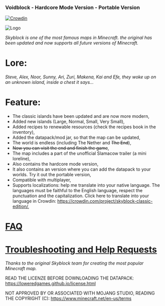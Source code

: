 ### Voidblock - Hardcore Mode Version - Portable Version

[![Crowdin](https://badges.crowdin.net/skyblock-classic-edition/localized.svg)](https://crowdin.com/project/skyblock-classic-edition)

![Logo](https://github.com/user-attachments/assets/e9622075-a83e-44e8-9683-da2e90a1b7c9)

_Skyblock is one of the most famous maps in Minecraft. the original has been updated and now supports all future versions of Minecraft._

# Lore:

_Steve, Alex, Noor, Sunny, Ari, Zuri, Makena, Kai and Efe, they woke up on an unknown island, inside a chest it says..._

# Feature:

- The classic islands have been updated and are now more modern,
- Added new islands (Large, Normal, Small, Very Small),
- Added recipes to renewable resources (check the recipes book in the inventory),
- Added the datapack/mod jar, so that the map can be updated,
- The world is endless (including The Nether and ~~The End~~),
- ~~Now you can visit the end and finish the game~~,
- The map includes a part of the unofficial Slamacow trailer (a mini loreline),
- Also contains the hardcore mode version,
- It also contains an version where you can add the datapack to your worlds. Try it out the portable version,
- Compatible with multiplayer,
- Supports localizations: help me translate into your native language. The languages must be faithful to the English language, respect the punctuation and the capitalization. Click here to translate into your language in Crowdin: https://crowdin.com/project/skyblock-classic-edition/,

# [FAQ](https://loweredgames.github.io./faq.html)
# [Troubleshooting and Help Requests](https://loweredgames.github.io./help.html)

_Thanks to the original Skyblock team for creating the most popular Minecraft map._

READ THE LICENZE BEFORE DOWNLOADING THE DATAPACK:
https://loweredgames.github.io/license.html

NOT APPROVED BY OR ASSOCIATED WITH MOJANG STUDIO, READING THE COPYRIGHT (C):
https://www.minecraft.net/en-us/terms